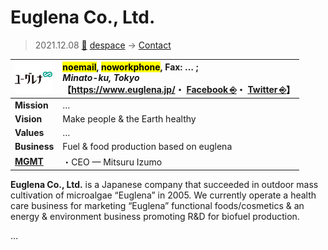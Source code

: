 # Euglena Co., Ltd.
> 2021.12.08 [🚀](../../index/index.md) [despace](../index.md) → [Contact](../contact.md)

|[![](../f/contact/e/euglena_logo1_thumb.webp)](../f/contact/e/euglena_logo1.webp)|<mark>noemail</mark>, <mark>noworkphone</mark>, Fax: … ;<br> *Minato-ku, Tokyo*<br> 【<https://www.euglena.jp/>・ [Facebook ⎆](https://www.facebook.com/euglena.co.jp)・ [Twitter ⎆](https://twitter.com/euglena_jp)】|
|:--|:--|
|**Mission**|…|
|**Vision**|Make people & the Earth healthy|
|**Values**|…|
|**Business**|Fuel & food production based on euglena|
|**[MGMT](../mgmt.md)**|・CEO — Mitsuru Izumo|

**Euglena Co., Ltd.** is a Japanese company that succeeded in outdoor mass cultivation of microalgae “Euglena” in 2005. We currently operate a health care business for marketing “Euglena” functional foods/cosmetics & an energy & environment business promoting R&D for biofuel production.

<p style="page-break-after:always"> </p>

…
